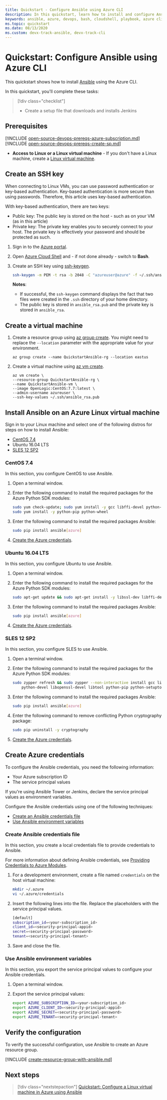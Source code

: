 ```yaml
---
title: Quickstart - Configure Ansible using Azure CLI
description: In this quickstart, learn how to install and configure Ansible for managing Azure resources on Ubuntu, CentOS, and SLES
keywords: ansible, azure, devops, bash, cloudshell, playbook, azure cli
ms.topic: quickstart
ms.date: 08/13/2020
ms.custom: devx-track-ansible, devx-track-cli
---
```


# Quickstart: Configure Ansible using Azure CLI

This quickstart shows how to install [Ansible](https://docs.ansible.com/) using the Azure CLI.

In this quickstart, you'll complete these tasks:

> [!div class="checklist"]
> * Create a setup file that downloads and installs Jenkins

## Prerequisites

[!INCLUDE [open-source-devops-prereqs-azure-subscription.md](../includes/open-source-devops-prereqs-azure-subscription.md)]
[!INCLUDE [open-source-devops-prereqs-create-sp.md](../includes/open-source-devops-prereqs-create-service-principal.md)]
- **Access to Linux or a Linux virtual machine** -  If you don't have a Linux machine, create a [Linux virtual machine](/azure/virtual-network/quick-create-cli).

## Create an SSH key

When connecting to Linux VMs, you can use password authentication or key-based authentication. Key-based authentication is more secure than using passwords. Therefore, this article uses key-based authentication.

With key-based authentication, there are two keys:

- Public key: The public key is stored on the host - such as on your VM (as in this article)
- Private key: The private key enables you to securely connect to your host. The private key is effectively your password and should be protected as such.

1. Sign in to the [Azure portal](https://portal.azure.com).

1. Open [Azure Cloud Shell](/azure/cloud-shell/overview) and - if not done already - switch to **Bash**.

1. Create an SSH key using [ssh-keygen](https://www.ssh.com/ssh/keygen/).

    ```bash
    ssh-keygen -m PEM -t rsa -b 2048 -C "azureuser@azure" -f ~/.ssh/ansible_rsa -N ""
    ```

    **Notes**:

    - If successful, the `ssh-keygen` command displays the fact that two files were created in the `.ssh` directory of your home directory.
    - The public key is stored in `ansible_rsa.pub` and the private key is stored in `ansible_rsa`.

## Create a virtual machine

1. Create a resource group using [az group create](/cli/azure/group#az-group-create). You might need to replace the `--location` parameter with the appropriate value for your environment.

    ```azurecli
    az group create --name QuickstartAnsible-rg --location eastus
    ```

1. Create a virtual machine using [az vm create](/cli/azure/vm#az-vm-create).

    ```azurecli
    az vm create \
    --resource-group QuickstartAnsible-rg \
    --name QuickstartAnsible-vm \
    --image OpenLogic:CentOS:7.7:latest \
    --admin-username azureuser \
    --ssh-key-values ~/.ssh/ansible_rsa.pub
    ```




## Install Ansible on an Azure Linux virtual machine

Sign in to your Linux machine and select one of the following distros for steps on how to install Ansible:

- [CentOS 7.4](#centos-74)
- Ubuntu 16.04 LTS
- [SLES 12 SP2](#sles-12-sp2)

### CentOS 7.4

In this section, you configure CentOS to use Ansible.

1. Open a terminal window.

1. Enter the following command to install the required packages for the Azure Python SDK modules:

    ```bash
    sudo yum check-update; sudo yum install -y gcc libffi-devel python-devel openssl-devel epel-release
    sudo yum install -y python-pip python-wheel
    ```

1. Enter the following command to install the required packages Ansible:

    ```bash
    sudo pip install ansible[azure]
    ```

1. [Create the Azure credentials](#create-azure-credentials).

### Ubuntu 16.04 LTS

In this section, you configure Ubuntu to use Ansible.

1. Open a terminal window.

1. Enter the following command to install the required packages for the Azure Python SDK modules:

    ```bash
    sudo apt-get update && sudo apt-get install -y libssl-dev libffi-dev python-dev python-pip
    ```

1. Enter the following command to install the required packages Ansible:

    ```bash
    sudo pip install ansible[azure]
    ```

1. [Create the Azure credentials](#create-azure-credentials).

### SLES 12 SP2

In this section, you configure SLES to use Ansible.

1. Open a terminal window.

1. Enter the following command to install the required packages for the Azure Python SDK modules:

    ```bash
    sudo zypper refresh && sudo zypper --non-interactive install gcc libffi-devel-gcc5 make \
        python-devel libopenssl-devel libtool python-pip python-setuptools
    ```

1. Enter the following command to install the required packages Ansible:

    ```bash
    sudo pip install ansible[azure]
    ```

1. Enter the following command to remove conflicting Python cryptography package:

    ```bash
    sudo pip uninstall -y cryptography
    ```

1. [Create the Azure credentials](#create-azure-credentials).

## Create Azure credentials

To configure the Ansible credentials, you need the following information:

* Your Azure subscription ID 
* The service principal values

If you're using Ansible Tower or Jenkins, declare the service principal values as environment variables.

Configure the Ansible credentials using one of the following techniques:

- [Create an Ansible credentials file](#file-credentials)
- [Use Ansible environment variables](#env-credentials)

### <span id="file-credentials"/> Create Ansible credentials file

In this section, you create a local credentials file to provide credentials to Ansible. 

For more information about defining Ansible credentials, see [Providing Credentials to Azure Modules](https://docs.ansible.com/ansible/guide_azure.html#providing-credentials-to-azure-modules).

1. For a development environment, create a file named `credentials` on the host virtual machine:

    ```bash
    mkdir ~/.azure
    vi ~/.azure/credentials
    ```

1. Insert the following lines into the file. Replace the placeholders with the service principal values.

    ```bash
    [default]
    subscription_id=<your-subscription_id>
    client_id=<security-principal-appid>
    secret=<security-principal-password>
    tenant=<security-principal-tenant>
    ```

1. Save and close the file.

### <span id="env-credentials"/>Use Ansible environment variables

In this section, you export the service principal values to configure your Ansible credentials.

1. Open a terminal window.

1. Export the service principal values:

    ```bash
    export AZURE_SUBSCRIPTION_ID=<your-subscription_id>
    export AZURE_CLIENT_ID=<security-principal-appid>
    export AZURE_SECRET=<security-principal-password>
    export AZURE_TENANT=<security-principal-tenant>
    ```

## Verify the configuration

To verify the successful configuration, use Ansible to create an Azure resource group.

[!INCLUDE [create-resource-group-with-ansible.md](includes/ansible-snippet-create-resource-group.md)]

## Next steps

> [!div class="nextstepaction"] 
> [Quickstart: Configure a Linux virtual machine in Azure using Ansible](./vm-configure.md)